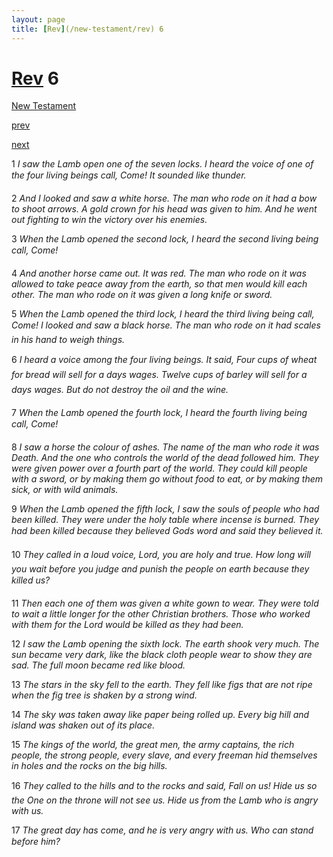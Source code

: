 ```yaml
---
layout: page
title: [Rev](/new-testament/rev) 6
---
```


# [Rev](/new-testament/rev) 6

[New Testament](/new-testament)


[prev](/new-testament/rev/rev-5.html)


[next](/new-testament/rev/rev-7.html)

1 _I saw the Lamb open one of the seven locks. I heard the voice of one of the four living beings call, Come! It sounded like thunder._

2 _And I looked and saw a white horse. The man who rode on it had a bow to shoot arrows.  A gold crown for his head was given to him. And he went out fighting to win the victory over his enemies._

3 _When the Lamb opened the second lock, I heard the second living being call, Come!_

4 _And another horse came out. It was red. The man who rode on it was allowed to take peace away from the earth, so that men would kill each other. The man who rode on it was given a long knife or sword._

5 _When the Lamb opened the third lock, I heard the third living being call, Come! I looked and saw a black horse. The man who rode on it had scales in his hand to weigh things._

6 _I heard a voice among the four living beings. It said, Four cups of wheat for bread will sell for a days wages. Twelve cups of barley will sell for a days wages. But do not destroy the oil and the wine._

7 _When the Lamb opened the fourth lock, I heard the fourth living being call, Come!_

8 _I saw a horse the colour of ashes. The name of the man who rode it was Death. And the one who controls the world of the dead followed him. They were given power over a fourth part of the world. They could kill people with a sword, or by making them go without food to eat, or by making them sick, or with wild animals._

9 _When the Lamb opened the fifth lock, I saw the souls of people who had been killed.  They were under the holy table where incense is burned. They had been killed because they believed Gods word and said they believed it._

10 _They called in a loud voice, Lord, you are holy and true. How long will you wait before you judge and punish the people on earth because they killed us?_

11 _Then each one of them was given a white gown to wear. They were told to wait a little longer for the other Christian brothers. Those who worked with them for the Lord would be killed as they had been._

12 _I saw the Lamb opening the sixth lock. The earth shook very much. The sun became very dark, like the black cloth people wear to show they are sad. The full moon became red like blood._

13 _The stars in the sky fell to the earth. They fell like figs that are not ripe when the fig tree is shaken by a strong wind._

14 _The sky was taken away like paper being rolled up. Every big hill and island was shaken out of its place._

15 _The kings of the world, the great men, the army captains, the rich people, the strong people, every slave, and every freeman hid themselves in holes and the rocks on the big hills._

16 _They called to the hills and to the rocks and said, Fall on us! Hide us so the One on the throne will not see us. Hide us from the Lamb who is angry with us._

17 _The great day has come, and he is very angry with us. Who can stand before him?_

